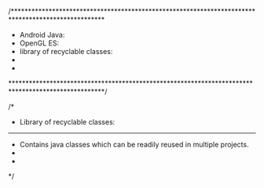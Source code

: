/***************************************************************************************************
 * Android Java:
 * OpenGL ES:
 * library of recyclable classes:
 *
 *
***************************************************************************************************/

/*
* Library of recyclable classes:
* *********************************************
* Contains java classes which can be readily reused in multiple projects.
*
*
*/
